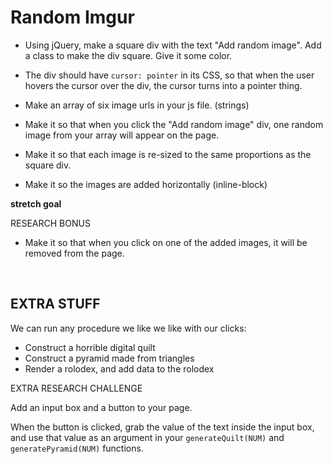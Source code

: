 # Random Imgur

* Using jQuery, make a square div with the text "Add random image". Add a class to make the div square. Give it some color.

* The div should have `cursor: pointer` in its CSS, so that when the user hovers the cursor over the div, the cursor turns into a pointer thing.

* Make an array of six image urls in your js file. (strings)

* Make it so that when you click the "Add random image" div, one random image from your array will appear on the page.

* Make it so that each image is re-sized to the same proportions as the square div.

* Make it so the images are added horizontally (inline-block)

**stretch goal**

RESEARCH BONUS

* Make it so that when you click on one of the added images, it will be removed from the page.

<br>


## EXTRA STUFF


We can run any procedure we like we like with our clicks:

* Construct a horrible digital quilt
* Construct a pyramid made from triangles
* Render a rolodex, and add data to the rolodex

EXTRA RESEARCH CHALLENGE

Add an input box and a button to your page.

When the button is clicked, grab the value of the text inside the input box, and use that value as an argument in your `generateQuilt(NUM)` and `generatePyramid(NUM)` functions. 







